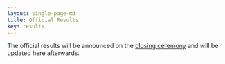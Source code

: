 ```yaml
---
layout: single-page-md
title: Official Results
key: results
---
```


The official results will be announced on the [closing ceremony](/closing.html) and will be updated here afterwards.
